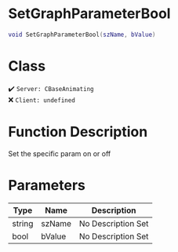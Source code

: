 # SetGraphParameterBool
```lua
void SetGraphParameterBool(szName, bValue)
```
# Class
✔️ `Server: CBaseAnimating`  
❌ `Client: undefined`  

# Function Description
Set the specific param on or off
# Parameters
Type|Name|Description
--|--|--
string|szName|No Description Set
bool|bValue|No Description Set
